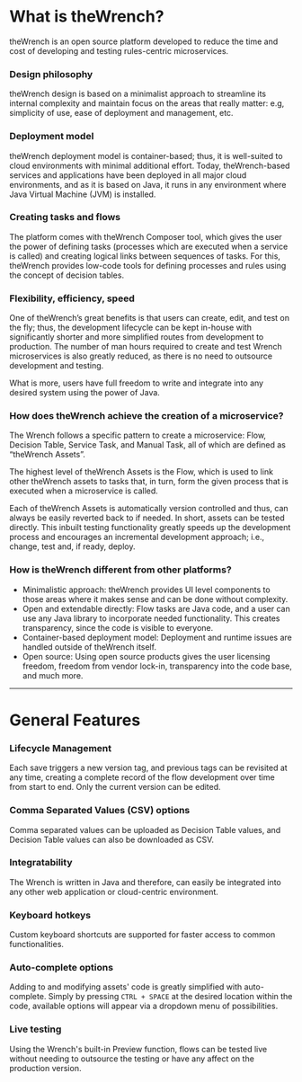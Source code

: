 
# What is theWrench?

theWrench is an open source platform developed to reduce the time and cost of developing and testing rules-centric microservices.

### Design philosophy

theWrench design is based on a minimalist approach to streamline its internal complexity and maintain focus on the areas that really matter: e.g, simplicity of use, ease of deployment and management, etc.

### Deployment model

theWrench deployment model is container-based; thus, it is well-suited to cloud environments with minimal additional effort. Today, theWrench-based services and applications have been deployed in all major cloud environments, and as it is based on Java, it runs in any environment where Java Virtual Machine (JVM) is installed.

### Creating tasks and flows

The platform comes with theWrench Composer tool, which gives the user the power of defining tasks (processes which are executed when a service is called) and creating logical links between sequences of tasks. For this, theWrench provides low-code tools for defining processes and rules using the concept of decision tables.

### Flexibility, efficiency, speed

One of theWrench’s great benefits is that users can create, edit, and test on the fly; thus, the development lifecycle can be kept in-house with significantly shorter and more simplified routes from development to production. The number of man hours required to create and test Wrench microservices is also greatly reduced, as there is no need to outsource development and testing.

What is more, users have full freedom to write and integrate into any desired system using the power of Java.

### How does theWrench achieve the creation of a microservice?

The Wrench follows a specific pattern to create a microservice: Flow, Decision Table, Service Task, and Manual Task, all of which are defined as “theWrench Assets”.

The highest level of theWrench Assets is the Flow, which is used to link other theWrench assets to tasks that, in turn, form the given process that is executed when a microservice is called.

Each of theWrench Assets is automatically version controlled and thus, can always be easily reverted back to if needed. In short, assets can be tested directly. This inbuilt testing functionality greatly speeds up the development process and encourages an incremental development approach; i.e., change, test and, if ready, deploy.

### How is theWrench different from other platforms?

* Minimalistic approach: theWrench provides UI level components to those areas where it makes sense and can be done without complexity.
* Open and extendable directly: Flow tasks are Java code, and a user can use any Java library to incorporate needed functionality. This creates transparency, since the code is visible to everyone.
* Container-based deployment model: Deployment and runtime issues are handled outside of theWrench itself.
* Open source: Using open source products gives the user licensing freedom, freedom from vendor lock-in, transparency into the code base, and much more.

---

# General Features


### Lifecycle Management

Each save triggers a new version tag, and previous tags can be revisited at any time, creating a complete record of the flow development over time from start to end. Only the current version can be edited.

### Comma Separated Values (CSV) options

Comma separated values can be uploaded as Decision Table values, and Decision Table values can also be downloaded as CSV.

### Integratability

The Wrench is written in Java and therefore, can easily be integrated into any other web application or cloud-centric environment.

### Keyboard hotkeys

Custom keyboard shortcuts are supported for faster access to common functionalities.

### Auto-complete options

Adding to and modifying assets' code is greatly simplified with auto-complete. Simply by pressing `CTRL + SPACE` at the desired location within the code, available options will appear via a dropdown menu of possibilities.

### Live testing

Using the Wrench's built-in Preview function, flows can be tested live without needing to outsource the testing or have any affect on the production version.

